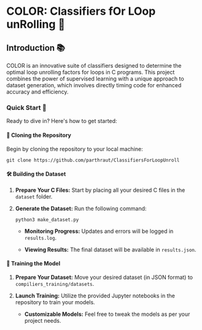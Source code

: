 # COLOR: Classifiers fOr LOop unRolling 🔄

## Introduction 📚

COLOR is an innovative suite of classifiers designed to determine the optimal loop unrolling factors for loops in C programs. This project combines the power of supervised learning with a unique approach to dataset generation, which involves directly timing code for enhanced accuracy and efficiency.

### Quick Start 🚀

Ready to dive in? Here's how to get started:

#### 📁 Cloning the Repository

Begin by cloning the repository to your local machine:


`git clone https://github.com/parthraut/ClassifiersForLoopUnroll`


#### 🛠 Building the Dataset

1. **Prepare Your C Files:** Start by placing all your desired C files in the `dataset` folder.

2. **Generate the Dataset:** Run the following command:

   `python3 make_dataset.py`

   - **Monitoring Progress:** Updates and errors will be logged in `results.log`.

   - **Viewing Results:** The final dataset will be available in `results.json`.

#### 🧠 Training the Model

1. **Prepare Your Dataset:** Move your desired dataset (in JSON format) to `compiliers_training/datasets`.

2. **Launch Training:** Utilize the provided Jupyter notebooks in the repository to train your models.

   - **Customizable Models:** Feel free to tweak the models as per your project needs.
